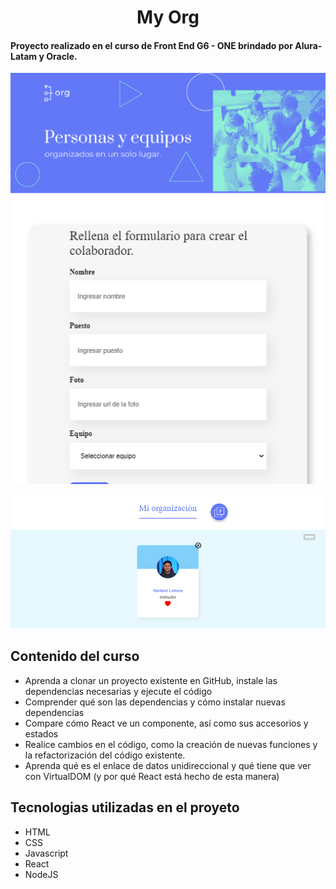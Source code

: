 
<h1 align="center">My Org</h1>

<h4>Proyecto realizado en el curso de Front End G6 - ONE brindado por Alura-Latam y Oracle.</h4>

<p align="center"> <img src="public\readmeImg\principal.png"> </p>
<p align="center"> <img src="public\readmeImg\section.png"> </p>

## Contenido del curso
* Aprenda a clonar un proyecto existente en GitHub, instale las dependencias necesarias y ejecute el código
* Comprender qué son las dependencias y cómo instalar nuevas dependencias
* Compare cómo React ve un componente, así como sus accesorios y estados
* Realice cambios en el código, como la creación de nuevas funciones y la refactorización del código existente.
* Aprenda qué es el enlace de datos unidireccional y qué tiene que ver con VirtualDOM (y por qué React está hecho de esta manera)

## Tecnologias utilizadas en el proyeto
* HTML
* CSS
* Javascript
* React
* NodeJS



